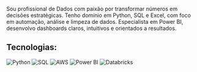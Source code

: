 
Sou profissional de Dados com paixão por transformar números em decisões estratégicas. Tenho domínio em Python, SQL e Excel, com foco em automação, análise e limpeza de dados. Especialista em Power BI, desenvolvo dashboards claros, intuitivos e orientados a resultados.



## Tecnologias:
<p align="left">
  <img src="https://img.shields.io/badge/Python-3776AB?style=for-the-badge&logo=python&logoColor=white" alt="Python"/>
  <img src="https://img.shields.io/badge/SQL-025E8C?style=for-the-badge&logo=postgresql&logoColor=white" alt="SQL"/>
  <img src="https://img.shields.io/badge/AWS-FF9900?style=for-the-badge&logo=amazon-aws&logoColor=white" alt="AWS"/>
  <img src="https://img.shields.io/badge/Power%20BI-F2C811?style=for-the-badge&logo=powerbi&logoColor=black" alt="Power BI"/>
  <img src="https://img.shields.io/badge/Databricks-E02020?style=for-the-badge&logo=databricks&logoColor=white" alt="Databricks"/>
</p>
<!---
Deborapg215/Deborapg215 is a ✨ special ✨ repository because its `README.md` (this file) appears on your GitHub profile.
You can click the Preview link to take a look at your changes.
--->
